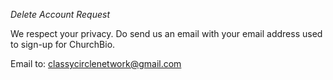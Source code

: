 *Delete Account Request*

We respect your privacy.
Do send us an email with your email address used to sign-up for ChurchBio.

Email to: classycirclenetwork@gmail.com
